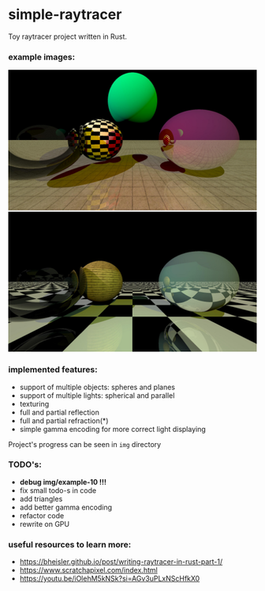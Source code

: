 # simple-raytracer
Toy raytracer project written in Rust.

### example images:
![image info](./img/pic=2025-01-12=00-58-16=example-16.jpg)
![image info](./img/pic=2025-01-12=00-53-33=example-13.jpg)

### implemented features:

* support of multiple objects: spheres and planes
* support of multiple lights: spherical and parallel
* texturing
* full and partial reflection
* full and partial refraction(*)
* simple gamma encoding for more correct light displaying

Project's progress can be seen in ```img``` directory

### TODO's:
* **debug img/example-10 !!!**
* fix small todo-s in code
* add triangles
* add better gamma encoding
* refactor code
* rewrite on GPU

### useful resources to learn more:
* https://bheisler.github.io/post/writing-raytracer-in-rust-part-1/
* https://www.scratchapixel.com/index.html
* https://youtu.be/iOlehM5kNSk?si=AGv3uPLxNScHfkX0